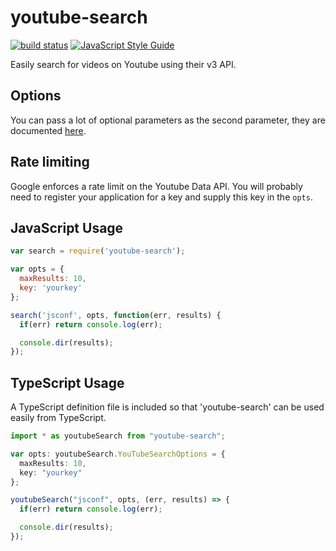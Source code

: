 # youtube-search

[![build status](https://secure.travis-ci.org/MaxGfeller/youtube-search.png)](http://travis-ci.org/MaxGfeller/youtube-search)
[![JavaScript Style Guide](https://img.shields.io/badge/code_style-standard-brightgreen.svg)](https://standardjs.com)

Easily search for videos on Youtube using their v3 API.

## Options

You can pass a lot of optional parameters as the second parameter, they are
documented [here](https://developers.google.com/youtube/v3/docs/search/list).

## Rate limiting

Google enforces a rate limit on the Youtube Data API. You will probably need to
register your application for a key and supply this key in the `opts`.

## JavaScript Usage

```javascript
var search = require('youtube-search');

var opts = {
  maxResults: 10,
  key: 'yourkey'
};

search('jsconf', opts, function(err, results) {
  if(err) return console.log(err);

  console.dir(results);
});
```

## TypeScript Usage

A TypeScript definition file is included so that 'youtube-search' can be used
easily from TypeScript.

```typescript
import * as youtubeSearch from "youtube-search";

var opts: youtubeSearch.YouTubeSearchOptions = {
  maxResults: 10,
  key: "yourkey"
};

youtubeSearch("jsconf", opts, (err, results) => {
  if(err) return console.log(err);

  console.dir(results);
});
```
